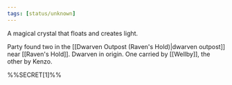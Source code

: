```yaml
---
tags: [status/unknown]
---
```


A magical crystal that floats and creates light. 

Party found two in the [[Dwarven Outpost (Raven's Hold)|dwarven outpost]] near [[Raven's Hold]]. Dwarven in origin. One carried by [[Wellby]], the other by Kenzo. 

%%SECRET[1]%%
